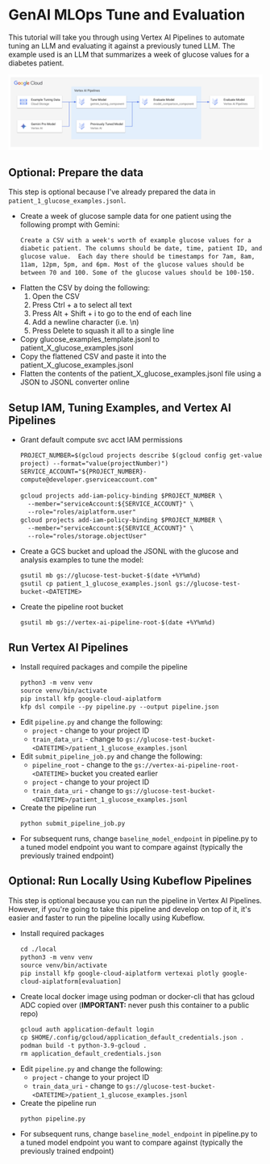 # GenAI MLOps Tune and Evaluation
This tutorial will take you through using Vertex AI Pipelines to automate tuning an LLM and evaluating it against a previously tuned LLM. The example used is an LLM that summarizes a week of glucose values for a diabetes patient.

![Diagram](./diagram.png)

## Optional: Prepare the data
This step is optional because I've already prepared the data in `patient_1_glucose_examples.jsonl`.
* Create a week of glucose sample data for one patient using the following prompt with Gemini:
  ```
  Create a CSV with a week's worth of example glucose values for a diabetic patient. The columns should be date, time, patient ID, and glucose value.  Each day there should be timestamps for 7am, 8am, 11am, 12pm, 5pm, and 6pm. Most of the glucose values should be between 70 and 100. Some of the glucose values should be 100-150.
  ```
* Flatten the CSV by doing the following:
  1. Open the CSV
  2. Press Ctrl + a to select all text
  3. Press Alt + Shift + i to go to the end of each line
  4. Add a newline character (i.e. \n)
  5. Press Delete to squash it all to a single line
* Copy glucose_examples_template.jsonl to patient_X_glucose_examples.jsonl
* Copy the flattened CSV and paste it into the patient_X_glucose_examples.jsonl
* Flatten the contents of the patient_X_glucose_examples.jsonl file using a JSON to JSONL converter online

## Setup IAM, Tuning Examples, and Vertex AI Pipelines
* Grant default compute svc acct IAM permissions
  ```
  PROJECT_NUMBER=$(gcloud projects describe $(gcloud config get-value project) --format="value(projectNumber)")
  SERVICE_ACCOUNT="${PROJECT_NUMBER}-compute@developer.gserviceaccount.com"

  gcloud projects add-iam-policy-binding $PROJECT_NUMBER \
    --member="serviceAccount:${SERVICE_ACCOUNT}" \
    --role="roles/aiplatform.user"
  gcloud projects add-iam-policy-binding $PROJECT_NUMBER \
    --member="serviceAccount:${SERVICE_ACCOUNT}" \
    --role="roles/storage.objectUser"
  ```
* Create a GCS bucket and upload the JSONL with the glucose and analysis examples to tune the model:
  ```
  gsutil mb gs://glucose-test-bucket-$(date +%Y%m%d)
  gsutil cp patient_1_glucose_examples.jsonl gs://glucose-test-bucket-<DATETIME>
  ```
* Create the pipeline root bucket
  ```
  gsutil mb gs://vertex-ai-pipeline-root-$(date +%Y%m%d)
  ```

## Run Vertex AI Pipelines
* Install required packages and compile the pipeline
  ```
  python3 -m venv venv
  source venv/bin/activate
  pip install kfp google-cloud-aiplatform
  kfp dsl compile --py pipeline.py --output pipeline.json
  ```
* Edit `pipeline.py` and change the following:
  * `project` - change to your project ID
  * `train_data_uri` - change to `gs://glucose-test-bucket-<DATETIME>/patient_1_glucose_examples.jsonl`
* Edit `submit_pipeline_job.py` and change the following:
  * `pipeline_root` - change to the `gs://vertex-ai-pipeline-root-<DATETIME>` bucket you created earlier
  * `project` - change to your project ID
  * `train_data_uri` - change to `gs://glucose-test-bucket-<DATETIME>/patient_1_glucose_examples.jsonl`
* Create the pipeline run
  ```
  python submit_pipeline_job.py
  ```
* For subsequent runs, change `baseline_model_endpoint` in pipeline.py to a tuned model endpoint you want to compare against (typically the previously trained endpoint)

## Optional: Run Locally Using Kubeflow Pipelines
This step is optional because you can run the pipeline in Vertex AI Pipelines. However, if you're going to take this pipeline and develop on top of it, it's easier and faster to run the pipeline locally using Kubeflow.
* Install required packages
  ```
  cd ./local
  python3 -m venv venv
  source venv/bin/activate
  pip install kfp google-cloud-aiplatform vertexai plotly google-cloud-aiplatform[evaluation]
  ```
* Create local docker image using podman or docker-cli that has gcloud ADC copied over (**IMPORTANT:** never push this container to a public repo)
    ```
    gcloud auth application-default login
    cp $HOME/.config/gcloud/application_default_credentials.json .
    podman build -t python-3.9-gcloud .
    rm application_default_credentials.json
    ```
* Edit `pipeline.py` and change the following:
  * `project` - change to your project ID
  * `train_data_uri` - change to `gs://glucose-test-bucket-<DATETIME>/patient_1_glucose_examples.jsonl`
* Create the pipeline run
  ```
  python pipeline.py
  ```
* For subsequent runs, change `baseline_model_endpoint` in pipeline.py to a tuned model endpoint you want to compare against (typically the previously trained endpoint)